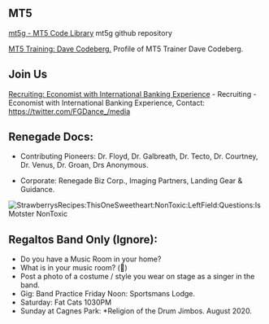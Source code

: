 ## MT5 
[mt5g - MT5 Code Library](https://github.com/mt5g/public) mt5g github repository

[MT5 Training: Dave Codeberg.](https://mastodon.online/web/statuses/104551921934380849) Profile of MT5 Trainer Dave Codeberg.


## Join Us
[Recruiting: Economist with International Banking Experience](https://twitter.com/FGDance_/media) - Recruiting - Economist with International Banking Experience, Contact: https://twitter.com/FGDance_/media

## Renegade Docs:
- Contributing Pioneers: Dr. Floyd,  Dr. Galbreath, Dr. Tecto, Dr. Courtney, Dr. Venus, Dr. Groan, Drs Anonymous.

- Corporate: Renegade Biz Corp., Imaging Partners, Landing Gear & Guidance.


<img src="https://avatars1.githubusercontent.com/u/4284691?v=3&s=200" title="StrawberrysRecipes:ThisOneSweetheart:NonToxic:LeftField:Questions:Is Motster NonToxic">


## Regaltos Band Only (Ignore):
- Do you have a Music Room in your home? 
- What is in your music room?  (💙)
- Post a photo of a costume / style you wear on stage as a singer in the band.
- Gig: Band Practice Friday Noon: Sportsmans Lodge.
- Saturday: Fat Cats 1030PM
- Sunday at Cagnes Park:  *Religion of the Drum Jimbos. August 2020.




